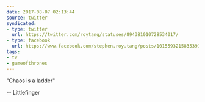 ```yaml
---
date: 2017-08-07 02:13:44
source: twitter
syndicated:
- type: twitter
  url: https://twitter.com/roytang/statuses/894381010728534017/
- type: facebook
  url: https://www.facebook.com/stephen.roy.tang/posts/10155932158353912
tags:
- tv
- gameofthrones
---
```


"Chaos is a ladder"

-- Littlefinger